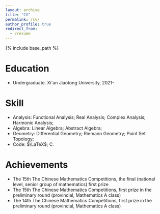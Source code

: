 ```yaml
---
layout: archive
title: "CV"
permalink: /cv/
author_profile: true
redirect_from:
  - /resume
---
```


{% include base_path %}

Education
======

* Undergraduate. Xi'an Jiaotong University, 2021-

Skill
======
* Analysis: Functional Analysis; Real Analysis; Complex Analysis; Harmonic Analysis;
* Algebra: Linear Algebra; Abstract Algebra;
* Geometry: Differential Geometry; Riemann Geometry; Point Set Topology;
* Code: $\LaTeX$; C.

Achievements
======

* The 15th The Chinese Mathematics Competitions, the final (national level, senior group of mathematics) first prize
* The 15th The Chinese Mathematics Competitions, first prize in the preliminary round (provincial, Mathematics A class)
* The 14th The Chinese Mathematics Competitions, first prize in the preliminary round (provincial, Mathematics A class)

